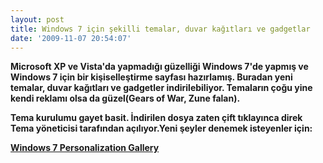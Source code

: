 ```yaml
---
layout: post
title: Windows 7 için şekilli temalar, duvar kağıtları ve gadgetlar
date: '2009-11-07 20:54:07'
---
```


<strong>Microsoft XP ve Vista'da yapmadığı güzelliği Windows 7'de yapmış ve Windows 7 için bir kişiselleştirme sayfası hazırlamış. Buradan yeni temalar, duvar kağıtları ve gadgetler indirilebiliyor. Temaların çoğu yine kendi reklamı olsa da güzel(Gears of War, Zune falan). </strong>

<strong>Tema kurulumu gayet basit. İndirilen dosya zaten çift tıklayınca direk Tema yöneticisi tarafından açılıyor.Yeni şeyler denemek isteyenler için:</strong>

<strong><a href="http://windows.microsoft.com/en-US/windows/downloads/personalize?T1=themes">Windows 7 Personalization Gallery</a></strong>

<p>&nbsp;</p>
